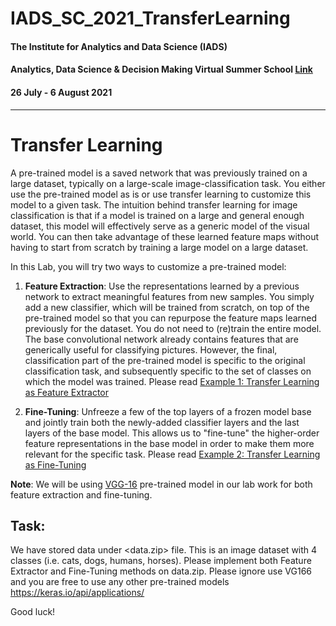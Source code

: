 # IADS_SC_2021_TransferLearning

#### The Institute for Analytics and Data Science (IADS) 
#### Analytics, Data Science & Decision Making Virtual Summer School [Link](https://www.iadssummerschool.com/)
#### 26 July - 6 August 2021

*** 

# Transfer Learning 

A pre-trained model is a saved network that was previously trained on a large dataset, typically on a large-scale image-classification task. You either use the pre-trained model as is or use transfer learning to customize this model to a given task. The intuition behind transfer learning for image classification is that if a model is trained on a large and general enough dataset, this model will effectively serve as a generic model of the visual world. You can then take advantage of these learned feature maps without having to start from scratch by training a large model on a large dataset.

In this Lab, you will try two ways to customize a pre-trained model:

1. **Feature Extraction**: Use the representations learned by a previous network to extract meaningful features from new samples. You simply add a new classifier, which will be trained from scratch, on top of the pre-trained model so that you can repurpose the feature maps learned previously for the dataset. You do not need to (re)train the entire model. The base convolutional network already contains features that are generically useful for classifying pictures. However, the final, classification part of the pre-trained model is specific to the original classification task, and subsequently specific to the set of classes on which the model was trained. Please read [Example 1: Transfer Learning as Feature Extractor](https://github.com/sagihaider/IADS_SC_2021_TransferLearning/blob/main/transfer_learning_FE.ipynb)

2. **Fine-Tuning**: Unfreeze a few of the top layers of a frozen model base and jointly train both the newly-added classifier layers and the last layers of the base model. This allows us to "fine-tune" the higher-order feature representations in the base model in order to make them more relevant for the specific task. Please read [Example 2: Transfer Learning as Fine-Tuning](https://github.com/sagihaider/IADS_SC_2021_TransferLearning/blob/main/transfer_learning_FT.ipynb)

**Note**: We will be using [VGG-16](https://www.tensorflow.org/api_docs/python/tf/keras/applications/VGG16) pre-trained model in our lab work for both feature extraction and fine-tuning. 

## Task: 

We have stored data under <data.zip> file. This is an image dataset with 4 classes (i.e. cats, dogs, humans, horses). Please implement both Feature Extractor and Fine-Tuning methods on data.zip. Please ignore use VG166 and you are free to use any other pre-trained models https://keras.io/api/applications/

Good luck! 
